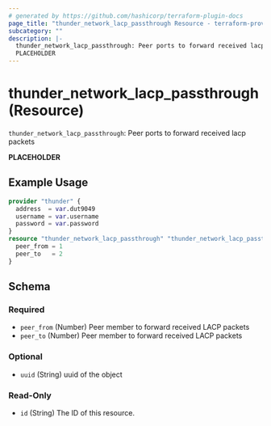 ```yaml
---
# generated by https://github.com/hashicorp/terraform-plugin-docs
page_title: "thunder_network_lacp_passthrough Resource - terraform-provider-thunder"
subcategory: ""
description: |-
  thunder_network_lacp_passthrough: Peer ports to forward received lacp packets
  PLACEHOLDER
---
```


# thunder_network_lacp_passthrough (Resource)

`thunder_network_lacp_passthrough`: Peer ports to forward received lacp packets

__PLACEHOLDER__

## Example Usage

```terraform
provider "thunder" {
  address  = var.dut9049
  username = var.username
  password = var.password
}
resource "thunder_network_lacp_passthrough" "thunder_network_lacp_passthrough" {
  peer_from = 1
  peer_to   = 2
}
```

<!-- schema generated by tfplugindocs -->
## Schema

### Required

- `peer_from` (Number) Peer member to forward received LACP packets
- `peer_to` (Number) Peer member to forward received LACP packets

### Optional

- `uuid` (String) uuid of the object

### Read-Only

- `id` (String) The ID of this resource.


